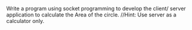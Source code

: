 Write a program using socket programming to develop the client/ server application to calculate the Area of the circle.
//Hint: Use server as a calculator only.